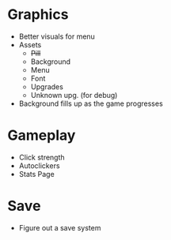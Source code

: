 # Graphics
- Better visuals for menu
- Assets
    - ~~Pill~~
    - Background
    - Menu
    - Font
    - Upgrades
    - Unknown upg. (for debug)
- Background fills up as the game progresses

# Gameplay
- Click strength
- Autoclickers
- Stats Page

# Save
- Figure out a save system